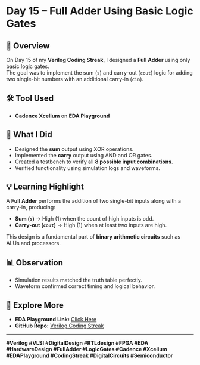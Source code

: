 # Day 15 – Full Adder Using Basic Logic Gates

## 📌 Overview
On Day 15 of my **Verilog Coding Streak**, I designed a **Full Adder** using only basic logic gates.  
The goal was to implement the sum (`s`) and carry-out (`cout`) logic for adding two single-bit numbers with an additional carry-in (`cin`).

## 🛠 Tool Used
- **Cadence Xcelium** on **EDA Playground**

## 🎯 What I Did
- Designed the **sum** output using XOR operations.
- Implemented the **carry** output using AND and OR gates.
- Created a testbench to verify all **8 possible input combinations**.
- Verified functionality using simulation logs and waveforms.

## 💡 Learning Highlight
A **Full Adder** performs the addition of two single-bit inputs along with a carry-in, producing:
- **Sum (`s`)** → High (1) when the count of high inputs is odd.
- **Carry-out (`cout`)** → High (1) when at least two inputs are high.

This design is a fundamental part of **binary arithmetic circuits** such as ALUs and processors.

## 📊 Observation
- Simulation results matched the truth table perfectly.
- Waveform confirmed correct timing and logical behavior.

## 🔗 Explore More
- **EDA Playground Link:** [Click Here](https://edaplayground.com/x/Xs8B)
- **GitHub Repo:** [Verilog Coding Streak](https://github.com/mitanshigaur/verilog-coding-streak)

---

**#Verilog #VLSI #DigitalDesign #RTLdesign #FPGA #EDA #HardwareDesign #FullAdder #LogicGates #Cadence #Xcelium #EDAPlayground #CodingStreak #DigitalCircuits #Semiconductor**
